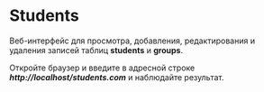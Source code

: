 # Students

Веб-интерфейс для просмотра, добавления, редактирования и удаления записей таблиц <b>students</b> и <b>groups</b>.<br>

Oткройте браузер и введите в адресной строке _**http://localhost/students.com**_ и наблюдайте результат.
